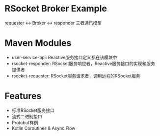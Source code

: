 RSocket Broker Example
======================

requester <-> Broker <-> responder 三者通讯模型

# Maven Modules

* user-service-api: Reactive服务接口定义都在该模块中
* rsocket-responder: RSocket服务响应者，Reactive服务接口的实现和服务提供者
* rsocket-requester: RSocket服务请求者，调用远程的RSocket服务


# Features

* 标准RSocket服务接口
* 流式二进制接口
* Protobuf样例
* Kotlin Coroutines & Async Flow


